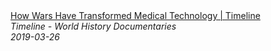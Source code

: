 <!--2024-07-21 00:18:13-->
<div class="yb">
  <a class="nodecor" href="/index.html?istoriya/how_wars_have_transformed_medical_technology_timeline">
    <img class="preview" data-videoid="ru0tfK8IodQ" src="https://i.ytimg.com/vi/ru0tfK8IodQ/hqdefault.jpg" align="middle" alt="">
  </a>
  <div class="inlbl text">
    <a class="nodecor" href="/index.html?istoriya/how_wars_have_transformed_medical_technology_timeline">How Wars Have Transformed Medical Technology | Timeline</a><br>
    <i class="smaller2">Timeline - World History Documentaries</i><br>
    <i class="smaller3">2019-03-26</i>
  </div>
</div>
